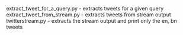 extract_tweet_for_a_query.py	-	extracts tweets for a given query 
extract_tweet_from_stream.py	-	extracts tweets from stream output 
twitterstream.py			-	extracts the stream output and print only the en, bn tweets 